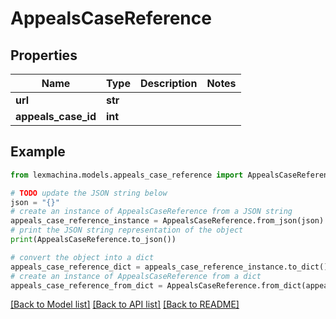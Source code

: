 # AppealsCaseReference


## Properties

Name | Type | Description | Notes
------------ | ------------- | ------------- | -------------
**url** | **str** |  | 
**appeals_case_id** | **int** |  | 

## Example

```python
from lexmachina.models.appeals_case_reference import AppealsCaseReference

# TODO update the JSON string below
json = "{}"
# create an instance of AppealsCaseReference from a JSON string
appeals_case_reference_instance = AppealsCaseReference.from_json(json)
# print the JSON string representation of the object
print(AppealsCaseReference.to_json())

# convert the object into a dict
appeals_case_reference_dict = appeals_case_reference_instance.to_dict()
# create an instance of AppealsCaseReference from a dict
appeals_case_reference_from_dict = AppealsCaseReference.from_dict(appeals_case_reference_dict)
```
[[Back to Model list]](../README.md#documentation-for-models) [[Back to API list]](../README.md#documentation-for-api-endpoints) [[Back to README]](../README.md)


